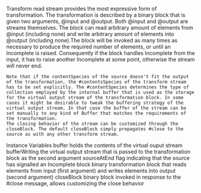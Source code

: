 Transform read stream provides the most expressive form of transformation. The transformation is described by a binary block that is given two arguments, @input and @output. Both @input and @output are streams themselves. The block can read arbitrary amount of elements from @input (including none) and write arbitrary amount of elements into @output (including none).The block will be invoked as many times as necessary to produce the required number of elements, or until an Incomplete is raised. Consequently if the block handles Incomplete from the input, it has to raise another Incomplete at some point, otherwise the stream will never end.

	Note that if the contentSpecies of the source doesn't fit the output of the transformation, the #contentsSpecies of the transform stream has to be set explicitly. The #contentSpecies determines the type of collection employed by the internal buffer that is used as the storage for the virtual output stream of the transformation block. In some cases it might be desirable to tweak the buffering strategy of the virtual output stream. In that case the buffer of the stream can be set manually to any kind of Buffer that matches the requirements of the transformation.
	The closing behavior of the stream can be customized through the closeBlock. The default closeBlock simply propagates #close to the source as with any other transform stream.

Instance Variables
	buffer	<Buffer> holds the contents of the virtual ouput stream
	bufferWriting	<BufferWriteStream> the virtual output stream that is passed to the transformation block as the second argument
	sourceAtEnd	<Boolean> flag indicating that the source has signalled an Incomplete
	block	<BlockClosure> binary transformation block that reads elements from input (first argument) and writes elements into output (second argument)
	closeBlock	<BlockClosure> binary block invoked in response to the #close message, allows customizing the close behavior

